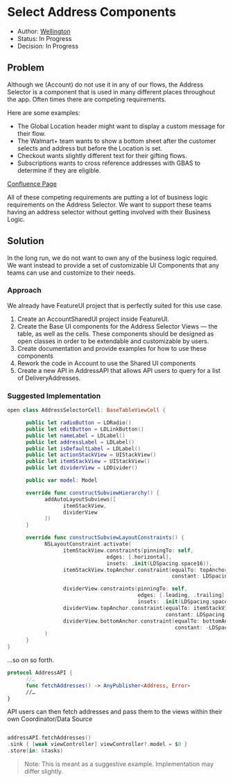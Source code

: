 Select Address Components
=================================
- Author: [Wellington](https://gecgithub01.walmart.com/w0m01q1)
- Status: In Progress
- Decision: In Progress

## Problem
Although we (Account) do not use it in any of our flows, the Address Selector is a component that is used in many different places throughout the app. 
Often times there are competing requirements. 

Here are some examples:

+ The Global Location header might want to display a custom message for their flow.
+ The Walmart+ team wants to show a bottom sheet after the customer selects and address but before the Location is set.
+ Checkout wants slightly different text for their gifting flows.
+ Subscriptions wants to cross reference addresses with GBAS to determine if they are eligible.


[Confluence Page](https://confluence.walmart.com/display/PG/Account+-+Address+Component+Scope)

All of these competing requirements are putting a lot of business logic requirements on the Address Selector.
We want to support these teams having an address selector without getting involved with their Business Logic.

## Solution
In the long run, we do not want to own any of the business logic required.
We want instead to provide a set of customizable UI Components that any teams can use and customize to their needs.

### Approach
We already have FeatureUI project that is perfectly suited for this use case. 

1. Create an AccountSharedUI project inside FeatureUI.
2. Create the Base UI components for the Address Selector Views — the table, as well as the cells. These components should be designed as open classes in order to be extendable and customizable by users.
3. Create documentation and provide examples for how to use these components
4. Rework the code in Account to use the Shared UI components
5. Create a new API in AddressAPI that allows API users to query for a list of DeliveryAddresses.


### Suggested Implementation

```swift 
open class AddressSelectorCell: BaseTableViewCell {

      public let radioButton = LDRadio()
      public let editButton = LDLinkButton()
      public let nameLabel = LDLabel()
      public let addressLabel = LDLabel()
      public let isDefaultLabel = LDLabel()
      public let actionStackView = UIStackView()
      public let itemStackView = UIStackView()
      public let dividerView = LDDivider()

      public var model: Model

      override func constructSubviewHierarchy() {
            addAutoLayoutSubviews([
                  itemStackView,
                  dividerView
            ])
      }

      override func constructSubviewLayoutConstraints() {
            NSLayoutConstraint.activate(
                  itemStackView.constraints(pinningTo: self,
                                edges: [.horizontal],
                                insets: .init(LDSpacing.space16)),
                  itemStackView.topAnchor.constraint(equalTo: topAnchor,
                                                     constant: LDSpacing.space8),

                  dividerView.constraints(pinningTo: self,
                                          edges: [.leading, .trailing],
                                          insets: .init(LDSpacing.space16)),
                  dividerView.topAnchor.constraint(equalTo: itemStackView.bottomAnchor,
                                                   constant: LDSpacing.space16),
                  dividerView.bottomAnchor.constraint(equalTo: bottomAnchor,
                                                      constant: -LDSpacing.space8)
            )
      }
}
```

…so on so forth.



```swift
protocol AddressAPI {
      //…
      func fetchAddresses() -> AnyPublisher<Address, Error>
      //…
}
```


API users can then fetch addresses and pass them to the views within their own Coordinator/Data Source

```swift

addressAPI.fetchAddresses()
.sink { [weak viewController] viewController?.model = $0 }
.store(in: &tasks)

````

> Note: This is meant as a suggestive example. Implementation may differ slightly.
